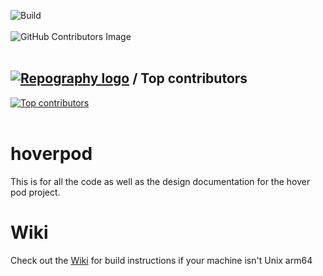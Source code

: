 ![Build](https://github.com/hyperloopiit/hoverpod/actions/workflows/cmake.yml/badge.svg)
<br></br>
![GitHub Contributors Image](https://contrib.rocks/image?repo=hyperloopiit/hoverpod)
<br></br>
## [![Repography logo](https://images.repography.com/logo.svg)](https://repography.com) / Top contributors
[![Top contributors](https://images.repography.com/25001807/hyperloopiit/hoverpod/top-contributors/950af5bc98585381a7810fea40ce26a3_table.svg)](https://github.com/hyperloopiit/hoverpod/graphs/contributors)
<br></br>
# hoverpod
This is for all the code as well as the design documentation for the hover pod project.

# Wiki
Check out the [Wiki](https://github.com/hyperloopiit/hoverpod/wiki) for build instructions if your machine isn't Unix arm64
